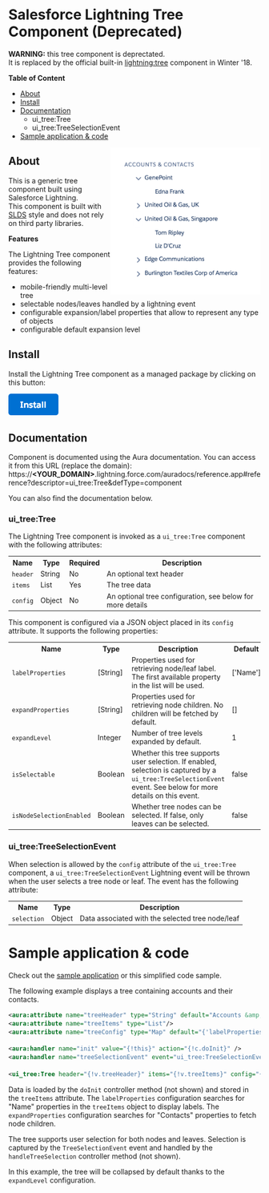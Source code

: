 # Salesforce Lightning Tree Component (Deprecated)

**WARNING:** this tree component is deprectated.<br/>
It is replaced by the official built-in <a href="https://developer.salesforce.com/docs/atlas.en-us.210.0.lightning.meta/lightning/aura_compref_lightning_tree.htm">lightning:tree</a> component in Winter '18.


**Table of Content**
- [About](#about)
- [Install](#install)
- [Documentation](#documentation)
  - ui_tree:Tree
  - ui_tree:TreeSelectionEvent
- [Sample application & code](#sample-application--code)

<img src="screenshots/example-app.png" width="300" align="right"/>

## About
This is a generic tree component built using Salesforce Lightning.<br/>
This component is built with [SLDS](https://www.lightningdesignsystem.com/) style and does not rely on third party libraries.

<b>Features</b>

The Lightning Tree component provides the following features:
- mobile-friendly multi-level tree
- selectable nodes/leaves handled by a lightning event
- configurable expansion/label properties that allow to represent any type of objects
- configurable default expansion level


## Install
Install the Lightning Tree component as a managed package by clicking on this button:

<a href="https://login.salesforce.com/packaging/installPackage.apexp?p0=04t0Y0000005UGg">
  <img src="gfx/btn-install.png" width="100" alt="Install">
</a>

## Documentation

Component is documented using the Aura documentation.
You can access it from this URL (replace the domain):
https://<b>&lt;YOUR_DOMAIN&gt;</b>.lightning.force.com/auradocs/reference.app#reference?descriptor=ui_tree:Tree&defType=component

You can also find the documentation below.

### ui_tree:Tree
The Lightning Tree component is invoked as a <code>ui_tree:Tree</code> component with the following attributes:
<table>
  <tr>
    <th>Name</th>
    <th>Type</th>
    <th>Required</th>
    <th>Description</th>
  </tr>
  <tr>
    <td><code>header</code></td>
    <td>String</td>
    <td>No</td>
    <td>An optional text header</td>
  </tr>
  <tr>
    <td><code>items</code></td>
    <td>List</td>
    <td>Yes</td>
    <td>The tree data</td>
  </tr>
  <tr>
    <td><code>config</code></td>
    <td>Object</td>
    <td>No</td>
    <td>An optional tree configuration, see below for more details</td>
  </tr>
</table>

<p>This component is configured via a JSON object placed in its <code>config</code> attribute. It supports the following properties:</p>
<table>
    <tr>
        <th>Name</th>
        <th>Type</th>
        <th>Description</th>
        <th>Default</th>
    </tr>
    <tr>
        <td><code>labelProperties</code></td>
        <td>[String]</td>
        <td>Properties used for retrieving node/leaf label. The first available property in the list will be used.</td>
        <td>['Name']</td>
    </tr>
    <tr>
        <td><code>expandProperties</code></td>
        <td>[String]</td>
        <td>Properties used for retrieving node children. No children will be fetched by default.</td>
        <td>[]</td>
    </tr>
    <tr>
        <td><code>expandLevel</code></td>
        <td>Integer</td>
        <td>Number of tree levels expanded by default.</td>
        <td>1</td>
    </tr>
    <tr>
        <td><code>isSelectable</code></td>
        <td>Boolean</td>
        <td>Whether this tree supports user selection. If enabled, selection is captured by a <code>ui_tree:TreeSelectionEvent</code> event. See below for more details on this event.</td>
        <td>false</td>
    </tr>
    <tr>
        <td><code>isNodeSelectionEnabled</code></td>
        <td>Boolean</td>
        <td>Whether tree nodes can be selected. If false, only leaves can be selected.</td>
        <td>false</td>
    </tr>
</table>

### ui_tree:TreeSelectionEvent
When selection is allowed by the <code>config</code> attribute of the <code>ui_tree:Tree</code> component, a <code>ui_tree:TreeSelectionEvent</code> Lightning event will be thrown when the user selects a tree node or leaf.
The event has the following attribute:
<table>
  <tr>
    <th>Name</th>
    <th>Type</th>
    <th>Description</th>
  </tr>
  <tr>
    <td><code>selection</code></td>
    <td>Object</td>
    <td>Data associated with the selected tree node/leaf</td>
    </tr>
</table>

# Sample application & code
Check out the [sample application](https://github.com/pozil/sfdc-ui-tree-sample) or this simplified code sample.

The following example displays a tree containing accounts and their contacts.

``` xml
<aura:attribute name="treeHeader" type="String" default="Accounts &amp; Contacts"/>
<aura:attribute name="treeItems" type="List"/>
<aura:attribute name="treeConfig" type="Map" default="{'labelProperties': ['Name'], 'expandProperties': ['Contacts'], 'isSelectable': true, 'isNodeSelectionEnabled': true, 'expandLevel': 1}" />

<aura:handler name="init" value="{!this}" action="{!c.doInit}" />
<aura:handler name="treeSelectionEvent" event="ui_tree:TreeSelectionEvent" action="{!c.handleTreeSelection}"/>

<ui_tree:Tree header="{!v.treeHeader}" items="{!v.treeItems}" config="{!v.treeConfig}" />
```

Data is loaded by the <code>doInit</code> controller method (not shown) and stored in the <code>treeItems</code> attribute.
The <code>labelProperties</code> configuration searches for "Name" properties in the <code>treeItems</code> object to display labels. The <code>expandProperties</code> configuration searches for "Contacts" properties to fetch node children.

The tree supports user selection for both nodes and leaves. Selection is captured by the <code>TreeSelectionEvent</code> event and handled by the <code>handleTreeSelection</code> controller method (not shown).

In this example, the tree will be collapsed by default thanks to the <code>expandLevel</code> configuration.
